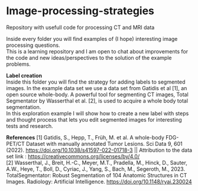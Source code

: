 # Image-processing-strategies
Repository with usefull code for processing CT and MRI data

Inside every folder you will find examples of (I hope) interesting image processing questions.  </br>
This is a learning repository and I am open to chat about improvements for the code and new ideas/perspectives to the solution of the example problems.

**Label creation** </br>
Inside this folder you will find the strategy for adding labels to segmented images. In the example data set we use a data set from Gatidis et al [1], an open source whole-body. A powerful tool for segmenting CT images, Total Segmentator by  Wasserthal et al. [2], is used to acquire a whole body total segmentation.  </br>
In this exploration example I will show how to create a new label with steps and thought process that lets you edit segmented images for interesting tests and research.

**References**
[1] Gatidis, S., Hepp, T., Früh, M. et al. A whole-body FDG-PET/CT Dataset with manually annotated Tumor Lesions. Sci Data 9, 601 (2022). https://doi.org/10.1038/s41597-022-01718-3 || Attribution to the data set link : https://creativecommons.org/licenses/by/4.0/ </br>
[2] Wasserthal, J., Breit, H.-C., Meyer, M.T., Pradella, M., Hinck, D., Sauter, A.W., Heye, T., Boll, D., Cyriac, J., Yang, S., Bach, M., Segeroth, M., 2023. TotalSegmentator: Robust Segmentation of 104 Anatomic Structures in CT Images. Radiology: Artificial Intelligence. https://doi.org/10.1148/ryai.230024 <bre>

